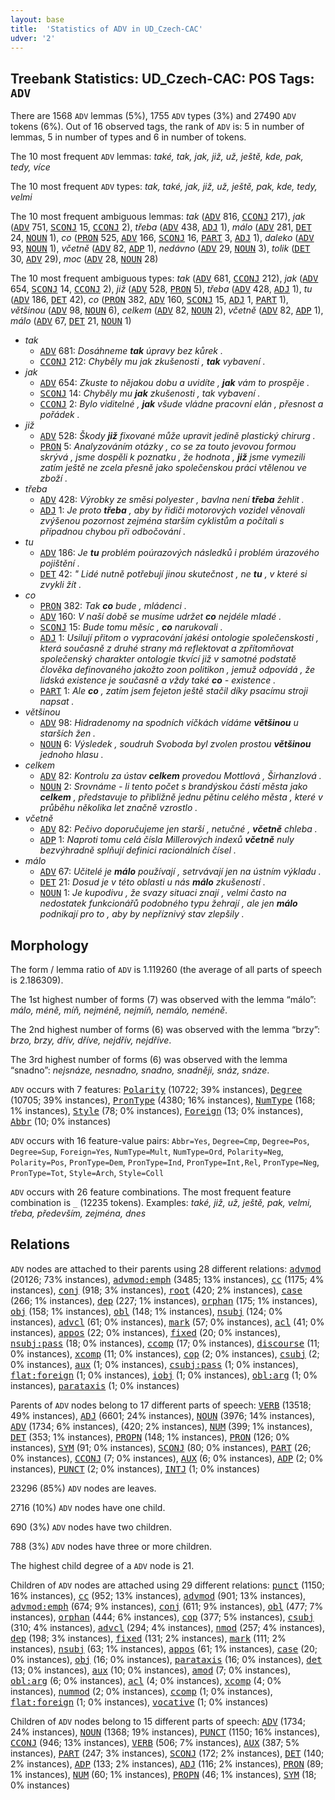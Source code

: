 ```yaml
---
layout: base
title:  'Statistics of ADV in UD_Czech-CAC'
udver: '2'
---
```


## Treebank Statistics: UD_Czech-CAC: POS Tags: `ADV`

There are 1568 `ADV` lemmas (5%), 1755 `ADV` types (3%) and 27490 `ADV` tokens (6%).
Out of 16 observed tags, the rank of `ADV` is: 5 in number of lemmas, 5 in number of types and 6 in number of tokens.

The 10 most frequent `ADV` lemmas: <em>také, tak, jak, již, už, ještě, kde, pak, tedy, více</em>

The 10 most frequent `ADV` types:  <em>tak, také, jak, již, už, ještě, pak, kde, tedy, velmi</em>

The 10 most frequent ambiguous lemmas: <em>tak</em> (<tt><a href="cs_cac-pos-ADV.html">ADV</a></tt> 816, <tt><a href="cs_cac-pos-CCONJ.html">CCONJ</a></tt> 217), <em>jak</em> (<tt><a href="cs_cac-pos-ADV.html">ADV</a></tt> 751, <tt><a href="cs_cac-pos-SCONJ.html">SCONJ</a></tt> 15, <tt><a href="cs_cac-pos-CCONJ.html">CCONJ</a></tt> 2), <em>třeba</em> (<tt><a href="cs_cac-pos-ADV.html">ADV</a></tt> 438, <tt><a href="cs_cac-pos-ADJ.html">ADJ</a></tt> 1), <em>málo</em> (<tt><a href="cs_cac-pos-ADV.html">ADV</a></tt> 281, <tt><a href="cs_cac-pos-DET.html">DET</a></tt> 24, <tt><a href="cs_cac-pos-NOUN.html">NOUN</a></tt> 1), <em>co</em> (<tt><a href="cs_cac-pos-PRON.html">PRON</a></tt> 525, <tt><a href="cs_cac-pos-ADV.html">ADV</a></tt> 166, <tt><a href="cs_cac-pos-SCONJ.html">SCONJ</a></tt> 16, <tt><a href="cs_cac-pos-PART.html">PART</a></tt> 3, <tt><a href="cs_cac-pos-ADJ.html">ADJ</a></tt> 1), <em>daleko</em> (<tt><a href="cs_cac-pos-ADV.html">ADV</a></tt> 93, <tt><a href="cs_cac-pos-NOUN.html">NOUN</a></tt> 1), <em>včetně</em> (<tt><a href="cs_cac-pos-ADV.html">ADV</a></tt> 82, <tt><a href="cs_cac-pos-ADP.html">ADP</a></tt> 1), <em>nedávno</em> (<tt><a href="cs_cac-pos-ADV.html">ADV</a></tt> 29, <tt><a href="cs_cac-pos-NOUN.html">NOUN</a></tt> 3), <em>tolik</em> (<tt><a href="cs_cac-pos-DET.html">DET</a></tt> 30, <tt><a href="cs_cac-pos-ADV.html">ADV</a></tt> 29), <em>moc</em> (<tt><a href="cs_cac-pos-ADV.html">ADV</a></tt> 28, <tt><a href="cs_cac-pos-NOUN.html">NOUN</a></tt> 28)

The 10 most frequent ambiguous types:  <em>tak</em> (<tt><a href="cs_cac-pos-ADV.html">ADV</a></tt> 681, <tt><a href="cs_cac-pos-CCONJ.html">CCONJ</a></tt> 212), <em>jak</em> (<tt><a href="cs_cac-pos-ADV.html">ADV</a></tt> 654, <tt><a href="cs_cac-pos-SCONJ.html">SCONJ</a></tt> 14, <tt><a href="cs_cac-pos-CCONJ.html">CCONJ</a></tt> 2), <em>již</em> (<tt><a href="cs_cac-pos-ADV.html">ADV</a></tt> 528, <tt><a href="cs_cac-pos-PRON.html">PRON</a></tt> 5), <em>třeba</em> (<tt><a href="cs_cac-pos-ADV.html">ADV</a></tt> 428, <tt><a href="cs_cac-pos-ADJ.html">ADJ</a></tt> 1), <em>tu</em> (<tt><a href="cs_cac-pos-ADV.html">ADV</a></tt> 186, <tt><a href="cs_cac-pos-DET.html">DET</a></tt> 42), <em>co</em> (<tt><a href="cs_cac-pos-PRON.html">PRON</a></tt> 382, <tt><a href="cs_cac-pos-ADV.html">ADV</a></tt> 160, <tt><a href="cs_cac-pos-SCONJ.html">SCONJ</a></tt> 15, <tt><a href="cs_cac-pos-ADJ.html">ADJ</a></tt> 1, <tt><a href="cs_cac-pos-PART.html">PART</a></tt> 1), <em>většinou</em> (<tt><a href="cs_cac-pos-ADV.html">ADV</a></tt> 98, <tt><a href="cs_cac-pos-NOUN.html">NOUN</a></tt> 6), <em>celkem</em> (<tt><a href="cs_cac-pos-ADV.html">ADV</a></tt> 82, <tt><a href="cs_cac-pos-NOUN.html">NOUN</a></tt> 2), <em>včetně</em> (<tt><a href="cs_cac-pos-ADV.html">ADV</a></tt> 82, <tt><a href="cs_cac-pos-ADP.html">ADP</a></tt> 1), <em>málo</em> (<tt><a href="cs_cac-pos-ADV.html">ADV</a></tt> 67, <tt><a href="cs_cac-pos-DET.html">DET</a></tt> 21, <tt><a href="cs_cac-pos-NOUN.html">NOUN</a></tt> 1)


* <em>tak</em>
  * <tt><a href="cs_cac-pos-ADV.html">ADV</a></tt> 681: <em>Dosáhneme <b>tak</b> úpravy bez kůrek .</em>
  * <tt><a href="cs_cac-pos-CCONJ.html">CCONJ</a></tt> 212: <em>Chyběly mu jak zkušenosti , <b>tak</b> vybavení .</em>
* <em>jak</em>
  * <tt><a href="cs_cac-pos-ADV.html">ADV</a></tt> 654: <em>Zkuste to nějakou dobu a uvidíte , <b>jak</b> vám to prospěje .</em>
  * <tt><a href="cs_cac-pos-SCONJ.html">SCONJ</a></tt> 14: <em>Chyběly mu <b>jak</b> zkušenosti , tak vybavení .</em>
  * <tt><a href="cs_cac-pos-CCONJ.html">CCONJ</a></tt> 2: <em>Bylo viditelné , <b>jak</b> všude vládne pracovní elán , přesnost a pořádek .</em>
* <em>již</em>
  * <tt><a href="cs_cac-pos-ADV.html">ADV</a></tt> 528: <em>Škody <b>již</b> fixované může upravit jedině plastický chirurg .</em>
  * <tt><a href="cs_cac-pos-PRON.html">PRON</a></tt> 5: <em>Analyzováním otázky , co se za touto jevovou formou skrývá , jsme dospěli k poznatku , že hodnota , <b>již</b> jsme vymezili zatím ještě ne zcela přesně jako společenskou práci vtělenou ve zboží .</em>
* <em>třeba</em>
  * <tt><a href="cs_cac-pos-ADV.html">ADV</a></tt> 428: <em>Výrobky ze směsi polyester , bavlna není <b>třeba</b> žehlit .</em>
  * <tt><a href="cs_cac-pos-ADJ.html">ADJ</a></tt> 1: <em>Je proto <b>třeba</b> , aby by řidiči motorových vozidel věnovali zvýšenou pozornost zejména starším cyklistům a počítali s případnou chybou při odbočování .</em>
* <em>tu</em>
  * <tt><a href="cs_cac-pos-ADV.html">ADV</a></tt> 186: <em>Je <b>tu</b> problém poúrazových následků i problém úrazového pojištění .</em>
  * <tt><a href="cs_cac-pos-DET.html">DET</a></tt> 42: <em>" Lidé nutně potřebují jinou skutečnost , ne <b>tu</b> , v které si zvykli žít .</em>
* <em>co</em>
  * <tt><a href="cs_cac-pos-PRON.html">PRON</a></tt> 382: <em>Tak <b>co</b> bude , mládenci .</em>
  * <tt><a href="cs_cac-pos-ADV.html">ADV</a></tt> 160: <em>V naší době se musíme udržet <b>co</b> nejdéle mladé .</em>
  * <tt><a href="cs_cac-pos-SCONJ.html">SCONJ</a></tt> 15: <em>Bude tomu měsíc , <b>co</b> narukovali .</em>
  * <tt><a href="cs_cac-pos-ADJ.html">ADJ</a></tt> 1: <em>Usilují přitom o vypracování jakési ontologie společenskosti , která současně z druhé strany má reflektovat a zpřítomňovat společenský charakter ontologie tkvící již v samotné podstatě člověka definovaného jakožto zoon politikon , jemuž odpovídá , že lidská existence je současně a vždy také <b>co</b> - existence .</em>
  * <tt><a href="cs_cac-pos-PART.html">PART</a></tt> 1: <em>Ale <b>co</b> , zatím jsem fejeton ještě stačil díky psacímu stroji napsat .</em>
* <em>většinou</em>
  * <tt><a href="cs_cac-pos-ADV.html">ADV</a></tt> 98: <em>Hidradenomy na spodních víčkách vídáme <b>většinou</b> u starších žen .</em>
  * <tt><a href="cs_cac-pos-NOUN.html">NOUN</a></tt> 6: <em>Výsledek , soudruh Svoboda byl zvolen prostou <b>většinou</b> jednoho hlasu .</em>
* <em>celkem</em>
  * <tt><a href="cs_cac-pos-ADV.html">ADV</a></tt> 82: <em>Kontrolu za ústav <b>celkem</b> provedou Mottlová , Širhanzlová .</em>
  * <tt><a href="cs_cac-pos-NOUN.html">NOUN</a></tt> 2: <em>Srovnáme - li tento počet s brandýskou částí města jako <b>celkem</b> , představuje to přibližně jednu pětinu celého města , které v průběhu několika let značně vzrostlo .</em>
* <em>včetně</em>
  * <tt><a href="cs_cac-pos-ADV.html">ADV</a></tt> 82: <em>Pečivo doporučujeme jen starší , netučné , <b>včetně</b> chleba .</em>
  * <tt><a href="cs_cac-pos-ADP.html">ADP</a></tt> 1: <em>Naproti tomu celá čísla Millerových indexů <b>včetně</b> nuly bezvýhradně splňují definici racionálních čísel .</em>
* <em>málo</em>
  * <tt><a href="cs_cac-pos-ADV.html">ADV</a></tt> 67: <em>Učitelé je <b>málo</b> používají , setrvávají jen na ústním výkladu .</em>
  * <tt><a href="cs_cac-pos-DET.html">DET</a></tt> 21: <em>Dosud je v této oblasti u nás <b>málo</b> zkušeností .</em>
  * <tt><a href="cs_cac-pos-NOUN.html">NOUN</a></tt> 1: <em>Je kupodivu , že svazy situaci znají , velmi často na nedostatek funkcionářů podobného typu žehrají , ale jen <b>málo</b> podnikají pro to , aby by nepříznivý stav zlepšily .</em>

## Morphology

The form / lemma ratio of `ADV` is 1.119260 (the average of all parts of speech is 2.186309).

The 1st highest number of forms (7) was observed with the lemma “málo”: <em>málo, méně, míň, nejméně, nejmíň, nemálo, neméně</em>.

The 2nd highest number of forms (6) was observed with the lemma “brzy”: <em>brzo, brzy, dřív, dříve, nejdřív, nejdříve</em>.

The 3rd highest number of forms (6) was observed with the lemma “snadno”: <em>nejsnáze, nesnadno, snadno, snadněji, snáz, snáze</em>.

`ADV` occurs with 7 features: <tt><a href="cs_cac-feat-Polarity.html">Polarity</a></tt> (10722; 39% instances), <tt><a href="cs_cac-feat-Degree.html">Degree</a></tt> (10705; 39% instances), <tt><a href="cs_cac-feat-PronType.html">PronType</a></tt> (4380; 16% instances), <tt><a href="cs_cac-feat-NumType.html">NumType</a></tt> (168; 1% instances), <tt><a href="cs_cac-feat-Style.html">Style</a></tt> (78; 0% instances), <tt><a href="cs_cac-feat-Foreign.html">Foreign</a></tt> (13; 0% instances), <tt><a href="cs_cac-feat-Abbr.html">Abbr</a></tt> (10; 0% instances)

`ADV` occurs with 16 feature-value pairs: `Abbr=Yes`, `Degree=Cmp`, `Degree=Pos`, `Degree=Sup`, `Foreign=Yes`, `NumType=Mult`, `NumType=Ord`, `Polarity=Neg`, `Polarity=Pos`, `PronType=Dem`, `PronType=Ind`, `PronType=Int,Rel`, `PronType=Neg`, `PronType=Tot`, `Style=Arch`, `Style=Coll`

`ADV` occurs with 26 feature combinations.
The most frequent feature combination is `_` (12235 tokens).
Examples: <em>také, již, už, ještě, pak, velmi, třeba, především, zejména, dnes</em>


## Relations

`ADV` nodes are attached to their parents using 28 different relations: <tt><a href="cs_cac-dep-advmod.html">advmod</a></tt> (20126; 73% instances), <tt><a href="cs_cac-dep-advmod-emph.html">advmod:emph</a></tt> (3485; 13% instances), <tt><a href="cs_cac-dep-cc.html">cc</a></tt> (1175; 4% instances), <tt><a href="cs_cac-dep-conj.html">conj</a></tt> (918; 3% instances), <tt><a href="cs_cac-dep-root.html">root</a></tt> (420; 2% instances), <tt><a href="cs_cac-dep-case.html">case</a></tt> (266; 1% instances), <tt><a href="cs_cac-dep-dep.html">dep</a></tt> (227; 1% instances), <tt><a href="cs_cac-dep-orphan.html">orphan</a></tt> (175; 1% instances), <tt><a href="cs_cac-dep-obj.html">obj</a></tt> (158; 1% instances), <tt><a href="cs_cac-dep-obl.html">obl</a></tt> (148; 1% instances), <tt><a href="cs_cac-dep-nsubj.html">nsubj</a></tt> (124; 0% instances), <tt><a href="cs_cac-dep-advcl.html">advcl</a></tt> (61; 0% instances), <tt><a href="cs_cac-dep-mark.html">mark</a></tt> (57; 0% instances), <tt><a href="cs_cac-dep-acl.html">acl</a></tt> (41; 0% instances), <tt><a href="cs_cac-dep-appos.html">appos</a></tt> (22; 0% instances), <tt><a href="cs_cac-dep-fixed.html">fixed</a></tt> (20; 0% instances), <tt><a href="cs_cac-dep-nsubj-pass.html">nsubj:pass</a></tt> (18; 0% instances), <tt><a href="cs_cac-dep-ccomp.html">ccomp</a></tt> (17; 0% instances), <tt><a href="cs_cac-dep-discourse.html">discourse</a></tt> (11; 0% instances), <tt><a href="cs_cac-dep-xcomp.html">xcomp</a></tt> (11; 0% instances), <tt><a href="cs_cac-dep-cop.html">cop</a></tt> (2; 0% instances), <tt><a href="cs_cac-dep-csubj.html">csubj</a></tt> (2; 0% instances), <tt><a href="cs_cac-dep-aux.html">aux</a></tt> (1; 0% instances), <tt><a href="cs_cac-dep-csubj-pass.html">csubj:pass</a></tt> (1; 0% instances), <tt><a href="cs_cac-dep-flat-foreign.html">flat:foreign</a></tt> (1; 0% instances), <tt><a href="cs_cac-dep-iobj.html">iobj</a></tt> (1; 0% instances), <tt><a href="cs_cac-dep-obl-arg.html">obl:arg</a></tt> (1; 0% instances), <tt><a href="cs_cac-dep-parataxis.html">parataxis</a></tt> (1; 0% instances)

Parents of `ADV` nodes belong to 17 different parts of speech: <tt><a href="cs_cac-pos-VERB.html">VERB</a></tt> (13518; 49% instances), <tt><a href="cs_cac-pos-ADJ.html">ADJ</a></tt> (6601; 24% instances), <tt><a href="cs_cac-pos-NOUN.html">NOUN</a></tt> (3976; 14% instances), <tt><a href="cs_cac-pos-ADV.html">ADV</a></tt> (1734; 6% instances),  (420; 2% instances), <tt><a href="cs_cac-pos-NUM.html">NUM</a></tt> (399; 1% instances), <tt><a href="cs_cac-pos-DET.html">DET</a></tt> (353; 1% instances), <tt><a href="cs_cac-pos-PROPN.html">PROPN</a></tt> (148; 1% instances), <tt><a href="cs_cac-pos-PRON.html">PRON</a></tt> (126; 0% instances), <tt><a href="cs_cac-pos-SYM.html">SYM</a></tt> (91; 0% instances), <tt><a href="cs_cac-pos-SCONJ.html">SCONJ</a></tt> (80; 0% instances), <tt><a href="cs_cac-pos-PART.html">PART</a></tt> (26; 0% instances), <tt><a href="cs_cac-pos-CCONJ.html">CCONJ</a></tt> (7; 0% instances), <tt><a href="cs_cac-pos-AUX.html">AUX</a></tt> (6; 0% instances), <tt><a href="cs_cac-pos-ADP.html">ADP</a></tt> (2; 0% instances), <tt><a href="cs_cac-pos-PUNCT.html">PUNCT</a></tt> (2; 0% instances), <tt><a href="cs_cac-pos-INTJ.html">INTJ</a></tt> (1; 0% instances)

23296 (85%) `ADV` nodes are leaves.

2716 (10%) `ADV` nodes have one child.

690 (3%) `ADV` nodes have two children.

788 (3%) `ADV` nodes have three or more children.

The highest child degree of a `ADV` node is 21.

Children of `ADV` nodes are attached using 29 different relations: <tt><a href="cs_cac-dep-punct.html">punct</a></tt> (1150; 16% instances), <tt><a href="cs_cac-dep-cc.html">cc</a></tt> (952; 13% instances), <tt><a href="cs_cac-dep-advmod.html">advmod</a></tt> (901; 13% instances), <tt><a href="cs_cac-dep-advmod-emph.html">advmod:emph</a></tt> (674; 9% instances), <tt><a href="cs_cac-dep-conj.html">conj</a></tt> (611; 9% instances), <tt><a href="cs_cac-dep-obl.html">obl</a></tt> (477; 7% instances), <tt><a href="cs_cac-dep-orphan.html">orphan</a></tt> (444; 6% instances), <tt><a href="cs_cac-dep-cop.html">cop</a></tt> (377; 5% instances), <tt><a href="cs_cac-dep-csubj.html">csubj</a></tt> (310; 4% instances), <tt><a href="cs_cac-dep-advcl.html">advcl</a></tt> (294; 4% instances), <tt><a href="cs_cac-dep-nmod.html">nmod</a></tt> (257; 4% instances), <tt><a href="cs_cac-dep-dep.html">dep</a></tt> (198; 3% instances), <tt><a href="cs_cac-dep-fixed.html">fixed</a></tt> (131; 2% instances), <tt><a href="cs_cac-dep-mark.html">mark</a></tt> (111; 2% instances), <tt><a href="cs_cac-dep-nsubj.html">nsubj</a></tt> (63; 1% instances), <tt><a href="cs_cac-dep-appos.html">appos</a></tt> (61; 1% instances), <tt><a href="cs_cac-dep-case.html">case</a></tt> (20; 0% instances), <tt><a href="cs_cac-dep-obj.html">obj</a></tt> (16; 0% instances), <tt><a href="cs_cac-dep-parataxis.html">parataxis</a></tt> (16; 0% instances), <tt><a href="cs_cac-dep-det.html">det</a></tt> (13; 0% instances), <tt><a href="cs_cac-dep-aux.html">aux</a></tt> (10; 0% instances), <tt><a href="cs_cac-dep-amod.html">amod</a></tt> (7; 0% instances), <tt><a href="cs_cac-dep-obl-arg.html">obl:arg</a></tt> (6; 0% instances), <tt><a href="cs_cac-dep-acl.html">acl</a></tt> (4; 0% instances), <tt><a href="cs_cac-dep-xcomp.html">xcomp</a></tt> (4; 0% instances), <tt><a href="cs_cac-dep-nummod.html">nummod</a></tt> (2; 0% instances), <tt><a href="cs_cac-dep-ccomp.html">ccomp</a></tt> (1; 0% instances), <tt><a href="cs_cac-dep-flat-foreign.html">flat:foreign</a></tt> (1; 0% instances), <tt><a href="cs_cac-dep-vocative.html">vocative</a></tt> (1; 0% instances)

Children of `ADV` nodes belong to 15 different parts of speech: <tt><a href="cs_cac-pos-ADV.html">ADV</a></tt> (1734; 24% instances), <tt><a href="cs_cac-pos-NOUN.html">NOUN</a></tt> (1368; 19% instances), <tt><a href="cs_cac-pos-PUNCT.html">PUNCT</a></tt> (1150; 16% instances), <tt><a href="cs_cac-pos-CCONJ.html">CCONJ</a></tt> (946; 13% instances), <tt><a href="cs_cac-pos-VERB.html">VERB</a></tt> (506; 7% instances), <tt><a href="cs_cac-pos-AUX.html">AUX</a></tt> (387; 5% instances), <tt><a href="cs_cac-pos-PART.html">PART</a></tt> (247; 3% instances), <tt><a href="cs_cac-pos-SCONJ.html">SCONJ</a></tt> (172; 2% instances), <tt><a href="cs_cac-pos-DET.html">DET</a></tt> (140; 2% instances), <tt><a href="cs_cac-pos-ADP.html">ADP</a></tt> (133; 2% instances), <tt><a href="cs_cac-pos-ADJ.html">ADJ</a></tt> (116; 2% instances), <tt><a href="cs_cac-pos-PRON.html">PRON</a></tt> (89; 1% instances), <tt><a href="cs_cac-pos-NUM.html">NUM</a></tt> (60; 1% instances), <tt><a href="cs_cac-pos-PROPN.html">PROPN</a></tt> (46; 1% instances), <tt><a href="cs_cac-pos-SYM.html">SYM</a></tt> (18; 0% instances)


